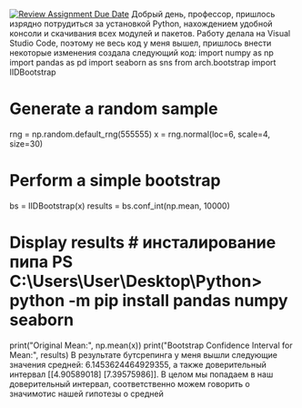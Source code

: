 [![Review Assignment Due Date](https://classroom.github.com/assets/deadline-readme-button-24ddc0f5d75046c5622901739e7c5dd533143b0c8e959d652212380cedb1ea36.svg)](https://classroom.github.com/a/s0Y_uEY5)
Добрый день, профессор, пришлось изрядно потрудиться за установкой Python, нахождением удобной консоли и скачивания всех модулей и пакетов. Работу делала на Visual Studio Code, поэтому не весь код у меня вышел, пришлось внести некоторые изменения
создала следующий код:
import numpy as np
import pandas as pd
import seaborn as sns
from arch.bootstrap import IIDBootstrap

# Generate a random sample
rng = np.random.default_rng(555555)
x = rng.normal(loc=6, scale=4, size=30)

# Perform a simple bootstrap
bs = IIDBootstrap(x)
results = bs.conf_int(np.mean, 10000)

# Display results # инсталирование пипа PS C:\Users\User\Desktop\Python> python -m pip install pandas numpy seaborn
print("Original Mean:", np.mean(x))
print("Bootstrap Confidence Interval for Mean:", results)
В результате бутсрепинга у меня вышли следующие значения средней: 6.1453624464929355, а также доверительный интервал [[4.90589018] [7.39575986]]. В целом мы попадаем в наш доверительный интервал, соответственно можем говорить о значимотис нашей гипотезы о средней 


